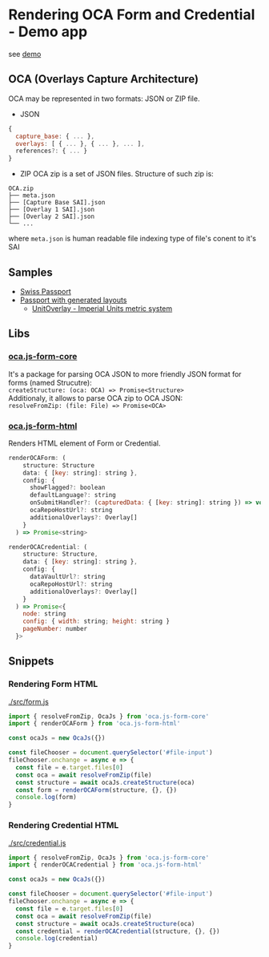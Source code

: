 # Rendering OCA Form and Credential - Demo app

see [demo](https://demo.oca.argo.colossi.network/)

## OCA (Overlays Capture Architecture)

OCA may be represented in two formats: JSON or ZIP file.

- JSON

```js
{
  capture_base: { ... },
  overlays: [ { ... }, { ... }, ... ],
  references?: { ... }
}
```

- ZIP
OCA zip is a set of JSON files. Structure of such zip is:

```
OCA.zip
├── meta.json
├── [Capture Base SAI].json
├── [Overlay 1 SAI].json
├── [Overlay 2 SAI].json
└── ...
```

where `meta.json` is human readable file indexing type of file's conent to it's SAI

## Samples

- [Swiss Passport](https://repository-old.oca.argo.colossi.network/api/v0.1/schemas/E2oRZ5zEKxTfTdECW-v2Q7bM_H0OD0ko7IcCwdo_u9co/archive)
- [Passport with generated layouts](https://repository-old.oca.argo.colossi.network/api/v0.1/schemas/E-dPLS2l3i2MBnmGHMW4oBJTd_D1_tR5prT5jPj1jgAQ/archive)
  - [UnitOverlay - Imperial Units metric system](https://repository-old.oca.argo.colossi.network/api/v0.1/schemas/EKotApLbKlwUljp6HpdkWG__vMlT4SWO2dg0TKLAKmUg/archive)

## Libs

### [oca.js-form-core](https://github.com/THCLab/oca.js-form-core)

It's a package for parsing OCA JSON to more friendly JSON format for forms
(named Strucutre):  
`createStructure: (oca: OCA) => Promise<Structure>`  
Additionaly, it allows to parse OCA zip to OCA JSON:  
`resolveFromZip: (file: File) => Promise<OCA>`

### [oca.js-form-html](https://github.com/THCLab/oca.js-form-html)

Renders HTML element of Form or Credential.  

```js
renderOCAForm: (
    structure: Structure
    data: { [key: string]: string },
    config: {
      showFlagged?: boolean
      defaultLanguage?: string
      onSubmitHandler?: (capturedData: { [key: string]: string }) => void
      ocaRepoHostUrl?: string
      additionalOverlays?: Overlay[]
    }
  ) => Promise<string>
```

```js
renderOCACredential: (
    structure: Structure,
    data: { [key: string]: string },
    config: {
      dataVaultUrl?: string
      ocaRepoHostUrl?: string
      additionalOverlays?: Overlay[]
    }
  ) => Promise<{
    node: string
    config: { width: string; height: string }
    pageNumber: number
  }>
```

## Snippets

### Rendering Form HTML

[./src/form.js](./src/form.js)

```js
import { resolveFromZip, OcaJs } from 'oca.js-form-core'
import { renderOCAForm } from 'oca.js-form-html'

const ocaJs = new OcaJs({})

const fileChooser = document.querySelector('#file-input')
fileChooser.onchange = async e => {
  const file = e.target.files[0]
  const oca = await resolveFromZip(file)
  const structure = await ocaJs.createStructure(oca)
  const form = renderOCAForm(structure, {}, {})
  console.log(form)
}
```

### Rendering Credential HTML

[./src/credential.js](./src/credential.js)

```js
import { resolveFromZip, OcaJs } from 'oca.js-form-core'
import { renderOCACredential } from 'oca.js-form-html'

const ocaJs = new OcaJs({})

const fileChooser = document.querySelector('#file-input')
fileChooser.onchange = async e => {
  const file = e.target.files[0]
  const oca = await resolveFromZip(file)
  const structure = await ocaJs.createStructure(oca)
  const credential = renderOCACredential(structure, {}, {})
  console.log(credential)
}
```

